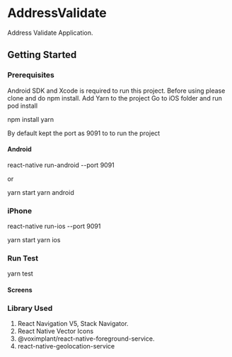 # AddressValidate

Address Validate Application.

## Getting Started

### Prerequisites

Android SDK and Xcode is required to run this project.
Before using please clone and do npm install.
Add Yarn to the project
Go to iOS folder and run pod install

npm install yarn

By default kept the port as 9091 to to run the project 

#### Android
react-native run-android --port 9091

or

yarn start
yarn android

### iPhone
react-native run-ios --port 9091


yarn start
yarn ios

### Run Test

yarn test

#### Screens 

### Library Used

1. React Navigation V5, Stack Navigator.
2. React Native Vector Icons
3. @voximplant/react-native-foreground-service.
4. react-native-geolocation-service

